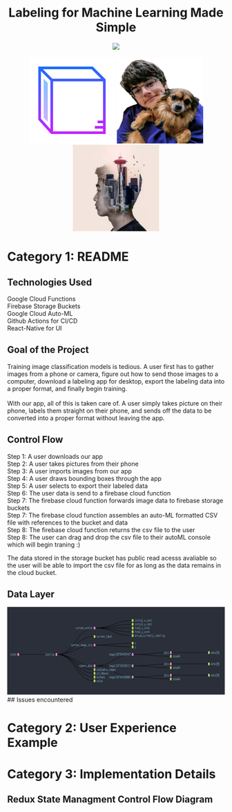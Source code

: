 <h1 align="center">Labeling for Machine Learning Made Simple</h1>
<p align="center">
  <a href="https://github.com/daniel-sudz/UWB-Hackathon/actions/">
    <img src="https://github.com/daniel-sudz/UWB-Hackathon/workflows/CI/badge.svg" />
  </a>
</p>


<p align="center">
</p>
<p align="center">
  <img src="./box.png" width="200" height="200" />
   <img src="./personal.png" width="200" height="200" />
    <img src="./jason.svg" width="200" height="200" />
</p>

# Category 1: README

## Technologies Used 
Google Cloud Functions <br>
Firebase Storage Buckets <br>
Google Cloud Auto-ML <br>
Github Actions for CI/CD <br>
React-Native for UI 

## Goal of the Project
Training image classification models is tedious. A user first has to gather images from a phone or camera, figure out how to send those images to a computer, download a labeling app for desktop, export the labeling data into a proper format, and finally begin training. 
<br> <br>
With our app, all of this is taken care of. A user simply takes picture on their phone, labels them straight on their phone, and sends off the data to be converted into a proper format without leaving the app. 

## Control Flow 

Step 1: A user downloads our app <br>
Step 2: A user takes pictures from their phone <br>
Step 3: A user imports images from our app <br>
Step 4: A user draws bounding boxes through the app <br>
Step 5: A user selects to export their labeled data <br>
Step 6: The user data is send to a firebase cloud function <br>
Step 7: The firebase cloud function forwards image data to firebase storage buckets<br>
Step 7: The firebase cloud function assembles an auto-ML formatted CSV file with references to the bucket and data<br>
Step 8: The firebase cloud function returns the csv file to the user <br>
Step 8: The user can drag and drop the csv file to their autoML console which will begin traning :) <br>

The data stored in the storage bucket has public read acesss avaliable so the user will be able to import the csv file for as long as the data remains in the cloud bucket. 

## Data Layer
<img src="./redux.png" width="820" height="203" />
## Issues encountered 

# Category 2: User Experience Example

# Category 3: Implementation Details

## Redux State Managment Control Flow Diagram 

